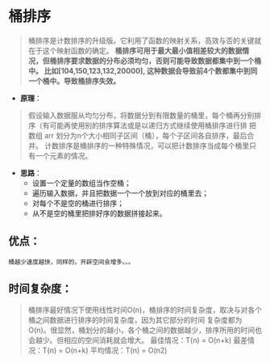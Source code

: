 # 桶排序
> 桶排序是计数排序的升级版。它利用了函数的映射关系，高效与否的关键就在于这个映射函数的确定。
**桶排序可用于最大最小值相差较大的数据情况，但桶排序要求数据的分布必须均匀，否则可能导致数据都集中到一个桶中。
比如[104,150,123,132,20000], 这种数据会导致前4个数都集中到同一个桶中。导致桶排序失效。**

- **原理**：
> 假设输入数据服从均匀分布，将数据分到有限数量的桶里，每个桶再分别排序（有可能再使用别的排序算法或是以递归方式继续使用桶排序进行排
> 把数组 arr 划分为n个大小相同子区间（桶），每个子区间各自排序，最后合并。
计数排序是桶排序的一种特殊情况，可以把计数排序当成每个桶里只有一个元素的情况。
- **思路**：
   - 设置一个定量的数组当作空桶；
   - 遍历输入数据，并且把数据一个一个放到对应的桶里去；
   - 对每个不是空的桶进行排序；
   - 从不是空的桶里把排好序的数据拼接起来。

## 优点：
    桶越少速度越快，同样的，开辟空间会增多。。。

## 时间复杂度：
> 桶排序最好情况下使用线性时间O(n)，桶排序的时间复杂度，取决与对各个桶之间数据进行排序的时间复杂度，因为其它部分的时间
复杂度都为O(n)。很显然，桶划分的越小，各个桶之间的数据越少，排序所用的时间也会越少。但相应的空间消耗就会增大。
最佳情况：T(n) = O(n+k)
最差情况：T(n) = O(n+k)
平均情况：T(n) = O(n2)
